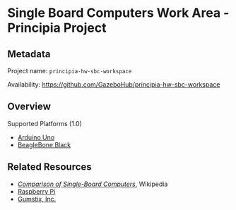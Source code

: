 Single Board Computers Work Area - Principia Project
====================================================

## Metadata

Project name: `principia-hw-sbc-workspace`

Availability: <https://github.com/GazeboHub/principia-hw-sbc-workspace>


## Overview

Supported Platforms (1.0)

* [Arduino Uno](http://arduino.cc/en/Main/arduinoBoardUno)
* [BeagleBone Black](http://beagleboard.org/Products/BeagleBone+Black)


## Related Resources

* _[Comparison of Single-Board Computers](http://en.wikipedia.org/wiki/Comparison_of_single-board_computers)_,
  Wikipedia
* [Raspberry Pi](http://www.raspberrypi.org/)
* [Gumstix, Inc.](https://www.gumstix.com/)
